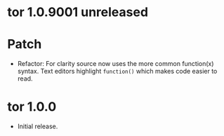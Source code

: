 # tor 1.0.9001 unreleased

# Patch

* Refactor: For clarity source now uses the more common function(x) syntax. Text editors highlight `function()` which makes code easier to read.

# tor 1.0.0

* Initial release.
